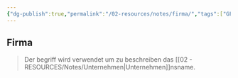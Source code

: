 ```yaml
---
{"dg-publish":true,"permalink":"/02-resources/notes/firma/","tags":["GFN/LF01","#GFN/prüfungsrelevant/AP1"],"noteIcon":"","updated":"2024-08-18T18:44:37.615+02:00"}
---
```


## Firma 
> Der begriff wird verwendet um zu beschreiben das [[02 - RESOURCES/Notes/Unternehmen\|Unternehmen]]nsname.